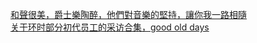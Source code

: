   
[和聲很美，爵士樂陶醉，他們對音樂的堅持，讓你我一路相隨](http://www.dianyue.me/archives/927/zd3he4b3zm31yq2j/)  
[关于环时部分初代员工的采访合集，good old days](http://www.dianyue.me/archives/866/gegjcyxgsfh1dso8/)